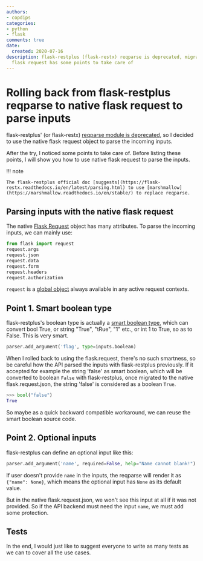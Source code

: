 ```yaml
---
authors:
- copdips
categories:
- python
- flask
comments: true
date:
  created: 2020-07-16
description: flask-restplus (flask-restx) reqparse is deprecated, migration to native
  flask request has some points to take care of
---
```


# Rolling back from flask-restplus reqparse to native flask request to parse inputs

flask-restplus' (or flask-restx) [reqparse module is deprecated](https://flask-restx.readthedocs.io/en/latest/parsing.html), so I decided to use the native flask request object to parse the incoming inputs.

After the try, I noticed some points to take care of. Before listing these points, I will show you how to use native flask request to parse the inputs.

!!! note

    The flask-restplus official doc [suggests](https://flask-restx.readthedocs.io/en/latest/parsing.html) to use [marshmallow](https://marshmallow.readthedocs.io/en/stable/) to replace reqparse.

## Parsing inputs with the native flask request

The native [Flask Request](https://flask.palletsprojects.com/en/master/api/#flask.Request) object has many attributes. To parse the incoming inputs, we can mainly use:

```python
from flask import request
request.args
request.json
request.data
request.form
request.headers
request.authorization
```

`request` is a [global object](https://flask.palletsprojects.com/en/master/api/#flask.request) always available in any active request contexts.

## Point 1. Smart boolean type

flask-restplus's boolean type is actually a [smart boolean type](https://github.com/python-restx/flask-restx/blob/a28f9c11566adbfe307cf6784905469e5cdaf543/flask_restx/inputs.py#L507), which can convert bool True, or string "True", "tRue", "1" etc., or int 1 to True, so as to False. This is very smart.

```python
parser.add_argument('flag', type=inputs.boolean)
```

When I rolled back to using the flask.request, there's no such smartness, so be careful how the API parsed the inputs with flask-restplus previously. If it accepted for example the string 'false' as smart boolean, which will be converted to boolean `False` with flask-restplus, once migrated to the native flask.request.json, the string 'false' is considered as a boolean `True`.

```python
>>> bool("false")
True
```

So maybe as a quick backward compatible workaround, we can reuse the smart boolean source code.

## Point 2. Optional inputs

flask-restplus can define an optional input like this:

```python
parser.add_argument('name', required=False, help="Name cannot blank!")
```

If user doesn't provide `name` in the inputs, the reqparse will render it as `{"name": None}`, which means the optional input has `None` as its default value.

But in the native flask.request.json, we won't see this input at all if it was not provided. So if the API backend must need the input `name`, we must add some protection.

## Tests

In the end, I would just like to suggest everyone to write as many tests as we can to cover all the use cases.
